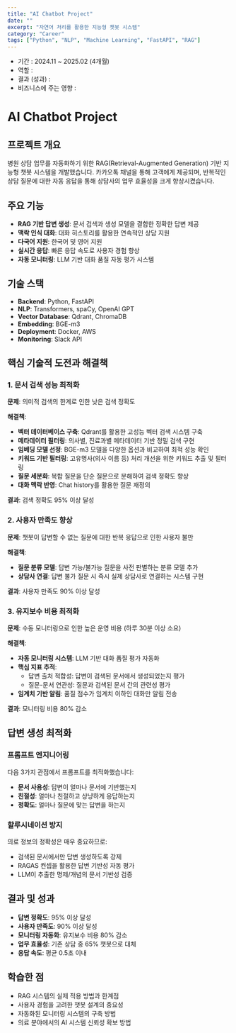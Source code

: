 ```yaml
---
title: "AI Chatbot Project"
date: ""
excerpt: "자연어 처리를 활용한 지능형 챗봇 시스템"
category: "Career"
tags: ["Python", "NLP", "Machine Learning", "FastAPI", "RAG"]
---
```


- 기간 : 2024.11 ~ 2025.02 (4개월)
- 역할 : 
- 결과 (성과) : 
- 비즈니스에 주는 영향 : 

# AI Chatbot Project

## 프로젝트 개요
병원 상담 업무를 자동화하기 위한 RAG(Retrieval-Augmented Generation) 기반 지능형 챗봇 시스템을 개발했습니다. 카카오톡 채널을 통해 고객에게 제공되며, 반복적인 상담 질문에 대한 자동 응답을 통해 상담사의 업무 효율성을 크게 향상시켰습니다.

## 주요 기능
- **RAG 기반 답변 생성**: 문서 검색과 생성 모델을 결합한 정확한 답변 제공
- **맥락 인식 대화**: 대화 히스토리를 활용한 연속적인 상담 지원
- **다국어 지원**: 한국어 및 영어 지원
- **실시간 응답**: 빠른 응답 속도로 사용자 경험 향상
- **자동 모니터링**: LLM 기반 대화 품질 자동 평가 시스템

## 기술 스택
- **Backend**: Python, FastAPI
- **NLP**: Transformers, spaCy, OpenAI GPT
- **Vector Database**: Qdrant, ChromaDB
- **Embedding**: BGE-m3
- **Deployment**: Docker, AWS
- **Monitoring**: Slack API

## 핵심 기술적 도전과 해결책

### 1. 문서 검색 성능 최적화
**문제**: 의미적 검색의 한계로 인한 낮은 검색 정확도

**해결책**:
- **벡터 데이터베이스 구축**: Qdrant를 활용한 고성능 벡터 검색 시스템 구축
- **메타데이터 필터링**: 의사별, 진료과별 메타데이터 기반 정밀 검색 구현
- **임베딩 모델 선정**: BGE-m3 모델을 다양한 옵션과 비교하여 최적 성능 확인
- **키워드 기반 필터링**: 고유명사(의사 이름 등) 처리 개선을 위한 키워드 추출 및 필터링
- **질문 세분화**: 복합 질문을 단순 질문으로 분해하여 검색 정확도 향상
- **대화 맥락 반영**: Chat history를 활용한 질문 재정의

**결과**: 검색 정확도 95% 이상 달성

### 2. 사용자 만족도 향상
**문제**: 챗봇이 답변할 수 없는 질문에 대한 반복 응답으로 인한 사용자 불만

**해결책**:
- **질문 분류 모델**: 답변 가능/불가능 질문을 사전 판별하는 분류 모델 추가
- **상담사 연결**: 답변 불가 질문 시 즉시 실제 상담사로 연결하는 시스템 구현

**결과**: 사용자 만족도 90% 이상 달성

### 3. 유지보수 비용 최적화
**문제**: 수동 모니터링으로 인한 높은 운영 비용 (하루 30분 이상 소요)

**해결책**:
- **자동 모니터링 시스템**: LLM 기반 대화 품질 평가 자동화
- **핵심 지표 추적**:
  - 답변 출처 적합성: 답변이 검색된 문서에서 생성되었는지 평가
  - 질문-문서 연관성: 질문과 검색된 문서 간의 관련성 평가
- **임계치 기반 알림**: 품질 점수가 임계치 이하인 대화만 알림 전송

**결과**: 모니터링 비용 80% 감소

## 답변 생성 최적화

### 프롬프트 엔지니어링
다음 3가지 관점에서 프롬프트를 최적화했습니다:
- **문서 사용성**: 답변이 얼마나 문서에 기반했는지
- **친절성**: 얼마나 친절하고 상냥하게 응답하는지  
- **정확도**: 얼마나 질문에 맞는 답변을 하는지

### 할루시네이션 방지
의료 정보의 정확성은 매우 중요하므로:
- 검색된 문서에서만 답변 생성하도록 강제
- RAGAS 컨셉을 활용한 답변 기반성 자동 평가
- LLM이 추출한 명제/개념의 문서 기반성 검증

## 결과 및 성과
- **답변 정확도**: 95% 이상 달성
- **사용자 만족도**: 90% 이상 달성
- **모니터링 자동화**: 유지보수 비용 80% 감소
- **업무 효율성**: 기존 상담 중 65% 챗봇으로 대체
- **응답 속도**: 평균 0.5초 이내

## 학습한 점
- RAG 시스템의 실제 적용 방법과 한계점
- 사용자 경험을 고려한 챗봇 설계의 중요성
- 자동화된 모니터링 시스템의 구축 방법
- 의료 분야에서의 AI 시스템 신뢰성 확보 방법